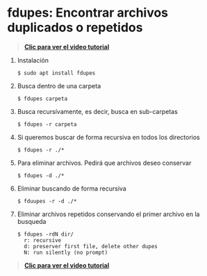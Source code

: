 # fdupes: Encontrar archivos duplicados o repetidos
>**[Clic para ver el video tutorial](https://www.youtube.com/watch?v=asqukxOZ_Eg "Clic para ver el video tutorial")**
1. Instalación
   ```
   $ sudo apt install fdupes
   ```
2. Busca dentro de una carpeta
   ```
   $ fdupes carpeta
   ```
3. Busca recursívamente, es decir, busca en sub-carpetas
   ```
   $ fdupes -r carpeta 
   ```
4. Si queremos buscar de forma recursiva en todos los directorios
   ```
   $ fdupes -r ./*
   ```
5. Para eliminar archivos. Pedirá que archivos deseo conservar
   ```
   $ fdupes -d ./*
   ```
6. Eliminar buscando de forma recursiva
   ```
   $ fduupes -r -d ./*
   ```
7. Eliminar archivos repetidos conservando el primer archivo en la busqueda
   ```
   $ fdupes -rdN dir/
     r: recursive
     d: preserver first file, delete other dupes
     N: run silently (no prompt)
   ```
   [](./img/1.png)

>**[Clic para ver el video tutorial](https://www.youtube.com/watch?v=asqukxOZ_Eg "Clic para ver el video tutorial")**
  
